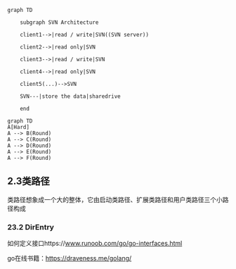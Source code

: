 ```mermaid
graph TD

    subgraph SVN Architecture

    client1-->|read / write|SVN((SVN server))

    client2-->|read only|SVN

    client3-->|read / write|SVN

    client4-->|read only|SVN

    client5(...)-->SVN

    SVN---|store the data|sharedrive

    end
```

```mermaid
graph TD
A[Hard] 
A --> B(Round)
A --> C(Round)
A --> D(Round)
A --> E(Round)
A --> F(Round)

```
## 2.3类路径
类路径想象成一个大的整体，它由启动类路径、扩展类路径和用户类路径三个小路径构成
### 23.2 DirEntry

如何定义接口https://www.runoob.com/go/go-interfaces.html

go在线书籍：https://draveness.me/golang/
